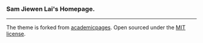 ### Sam Jiewen Lai's Homepage.
---

The theme is forked from [academicpages](https://academicpages.github.io).
Open sourced under the [MIT license](/LICENSE).
